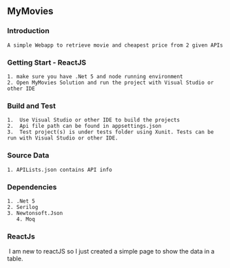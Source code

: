 ## MyMovies
### Introduction

    A simple Webapp to retrieve movie and cheapest price from 2 given APIs

### Getting Start - ReactJS

    1. make sure you have .Net 5 and node running environment
    2. Open MyMovies Solution and run the project with Visual Studio or other IDE

### Build and Test

    1.	Use Visual Studio or other IDE to build the projects
    2.	Api file path can be found in appsettings.json
    3.	Test project(s) is under tests folder using Xunit. Tests can be run with Visual Studio or other IDE.

### Source Data

    1. APILists.json contains API info

### Dependencies

    1. .Net 5
    2. Serilog
    3. Newtonsoft.Json
       4. Moq

### ReactJs

​    I am new to reactJS so I just created a simple page to show the data in a table.